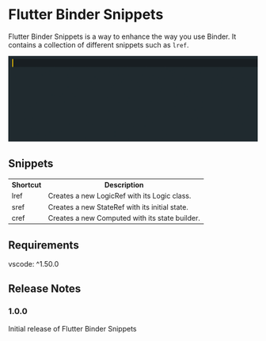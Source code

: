 # Flutter Binder Snippets

Flutter Binder Snippets is a way to enhance the way you use Binder. It contains a collection of different
snippets such as `lref`.

![lref](media/lref.gif)

## Snippets

<table>
  <tbody>
    <tr>
      <th>Shortcut</th>
      <th>Description</th>
    </tr>
    <tr>
      <td>lref</td>
      <td>Creates a new LogicRef with its Logic class.</td>
    </tr>
    <tr>
      <td>sref</td>
      <td>Creates a new StateRef with its initial state.</td>
    </tr>
    <tr>
      <td>cref</td>
      <td>Creates a new Computed with its state builder.</td>
    </tr>
  </tbody>
</table>

## Requirements

vscode: ^1.50.0

## Release Notes

### 1.0.0

Initial release of Flutter Binder Snippets

